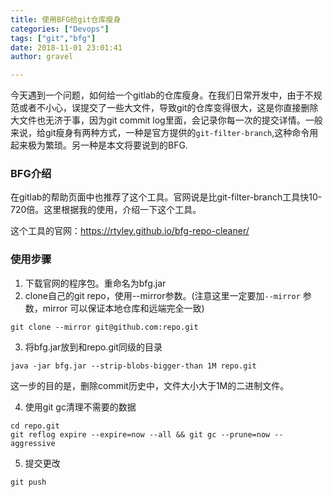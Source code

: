 ```yaml
---
title: 使用BFG给git仓库瘦身
categories: ["Devops"]
tags: ["git","bfg"]
date: 2018-11-01 23:01:41 
author: gravel

---
```


今天遇到一个问题，如何给一个gitlab的仓库瘦身。在我们日常开发中，由于不规范或者不小心，误提交了一些大文件，导致git的仓库变得很大，这是你直接删除大文件也无济于事，因为git commit log里面，会记录你每一次的提交详情。一般来说，给git瘦身有两种方式，一种是官方提供的`git-filter-branch`,这种命令用起来极为繁琐。另一种是本文将要说到的BFG.

<!--more-->

### BFG介绍

在gitlab的帮助页面中也推荐了这个工具。官网说是比git-filter-branch工具快10-720倍。这里根据我的使用，介绍一下这个工具。

这个工具的官网：<https://rtyley.github.io/bfg-repo-cleaner/>

### 使用步骤

1. 下载官网的程序包。重命名为bfg.jar
2. clone自己的git repo，使用--mirror参数。(注意这里一定要加`--mirror` 参数，mirror 可以保证本地仓库和远端完全一致)

```
git clone --mirror git@github.com:repo.git
```

3. 将bfg.jar放到和repo.git同级的目录

```
java -jar bfg.jar --strip-blobs-bigger-than 1M repo.git
```

这一步的目的是，删除commit历史中，文件大小大于1M的二进制文件。

4. 使用git gc清理不需要的数据

```
cd repo.git
git reflog expire --expire=now --all && git gc --prune=now --aggressive
```

5. 提交更改

```
git push
```


